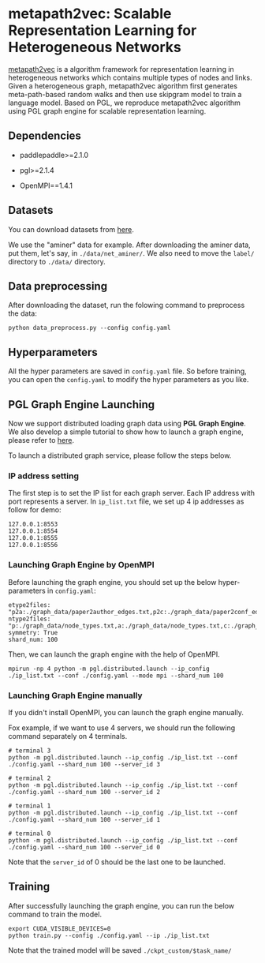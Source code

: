 # metapath2vec: Scalable Representation Learning for Heterogeneous Networks

[metapath2vec](https://ericdongyx.github.io/papers/KDD17-dong-chawla-swami-metapath2vec.pdf) is a algorithm framework for representation learning in heterogeneous networks which contains multiple types of nodes and links. Given a heterogeneous graph, metapath2vec algorithm first generates meta-path-based random walks and then use skipgram model to train a language model. Based on PGL, we reproduce metapath2vec algorithm using PGL graph engine for scalable representation learning.


## Dependencies

- paddlepaddle>=2.1.0

- pgl>=2.1.4

- OpenMPI==1.4.1

## Datasets

You can download datasets from [here](https://ericdongyx.github.io/metapath2vec/m2v.html).

We use the "aminer" data for example. After downloading the aminer data, put them, let's say, in `./data/net_aminer/`. We also need to move the `label/` directory to `./data/` directory.

## Data preprocessing

After downloading the dataset, run the folowing command to preprocess the data:

```
python data_preprocess.py --config config.yaml
```

## Hyperparameters

All the hyper parameters are saved in `config.yaml` file. So before training, you can open the `config.yaml` to modify the hyper parameters as you like.

## PGL Graph Engine Launching

Now we support distributed loading graph data using **PGL Graph Engine**. We also develop a simple tutorial to show how to launch a graph engine, please refer to [here](../../tutorials/working_with_distributed_graph_engine.ipynb).

To launch a distributed graph service, please follow the steps below.

### IP address setting

The first step is to set the IP list for each graph server. Each IP address with port represents a server. In `ip_list.txt` file, we set up 4 ip addresses as follow for demo:

```
127.0.0.1:8553
127.0.0.1:8554
127.0.0.1:8555
127.0.0.1:8556
```

### Launching Graph Engine by OpenMPI

Before launching the graph engine, you should set up the below hyper-parameters in `config.yaml`:

```
etype2files: "p2a:./graph_data/paper2author_edges.txt,p2c:./graph_data/paper2conf_edges.txt"
ntype2files: "p:./graph_data/node_types.txt,a:./graph_data/node_types.txt,c:./graph_data/node_types.txt"
symmetry: True
shard_num: 100
```

Then, we can launch the graph engine with the help of OpenMPI.

```
mpirun -np 4 python -m pgl.distributed.launch --ip_config ./ip_list.txt --conf ./config.yaml --mode mpi --shard_num 100
```

### Launching Graph Engine manually

If you didn't install OpenMPI, you can launch the graph engine manually. 

Fox example, if we want to use 4 servers, we should run the following command separately on 4 terminals.

```
# terminal 3
python -m pgl.distributed.launch --ip_config ./ip_list.txt --conf ./config.yaml --shard_num 100 --server_id 3

# terminal 2
python -m pgl.distributed.launch --ip_config ./ip_list.txt --conf ./config.yaml --shard_num 100 --server_id 2

# terminal 1
python -m pgl.distributed.launch --ip_config ./ip_list.txt --conf ./config.yaml --shard_num 100 --server_id 1

# terminal 0
python -m pgl.distributed.launch --ip_config ./ip_list.txt --conf ./config.yaml --shard_num 100 --server_id 0
```

Note that the `server_id` of 0 should be the last one to be launched.


## Training

After successfully launching the graph engine, you can run the below command to train the model.

```
export CUDA_VISIBLE_DEVICES=0
python train.py --config ./config.yaml --ip ./ip_list.txt
```

Note that the trained model will be saved `./ckpt_custom/$task_name/`
